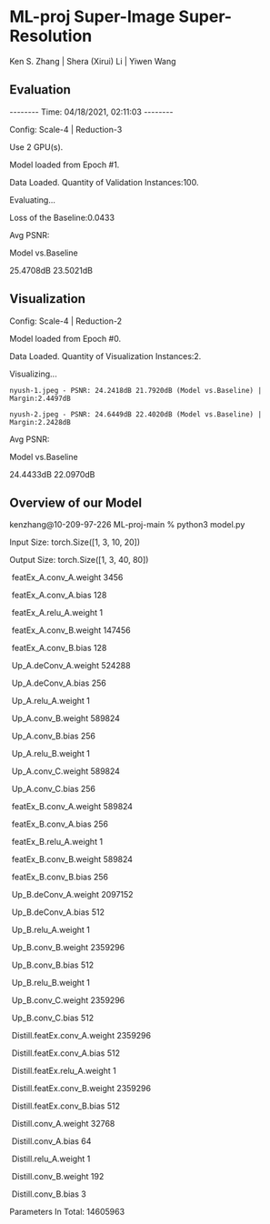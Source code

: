 # ML-proj Super-Image Super-Resolution

Ken S. Zhang | Shera (Xirui) Li | Yiwen Wang

## Evaluation
-------- Time: 04/18/2021, 02:11:03 --------

Config: Scale-4 | Reduction-3 

Use 2 GPU(s).

Model loaded from Epoch #1.

Data Loaded. Quantity of Validation Instances:100.

Evaluating...

Loss of the Baseline:0.0433

Avg PSNR:

Model vs.Baseline

25.4708dB 23.5021dB


## Visualization

Config: Scale-4 | Reduction-2 

Model loaded from Epoch #0.

Data Loaded. Quantity of Visualization Instances:2.

Visualizing...

	nyush-1.jpeg - PSNR: 24.2418dB 21.7920dB (Model vs.Baseline) | Margin:2.4497dB
	
	nyush-2.jpeg - PSNR: 24.6449dB 22.4020dB (Model vs.Baseline) | Margin:2.2428dB

Avg PSNR:

Model vs.Baseline

24.4433dB 22.0970dB



## Overview of our Model

kenzhang@10-209-97-226 ML-proj-main % python3 model.py

Input Size: torch.Size([1, 3, 10, 20])

Output Size: torch.Size([1, 3, 40, 80])

​	 featEx_A.conv_A.weight 3456

​	 featEx_A.conv_A.bias 128

​	 featEx_A.relu_A.weight 1

​	 featEx_A.conv_B.weight 147456

​	 featEx_A.conv_B.bias 128

​	 Up_A.deConv_A.weight 524288

​	 Up_A.deConv_A.bias 256

​	 Up_A.relu_A.weight 1

​	 Up_A.conv_B.weight 589824

​	 Up_A.conv_B.bias 256

​	 Up_A.relu_B.weight 1

​	 Up_A.conv_C.weight 589824

​	 Up_A.conv_C.bias 256

​	 featEx_B.conv_A.weight 589824

​	 featEx_B.conv_A.bias 256

​	 featEx_B.relu_A.weight 1

​	 featEx_B.conv_B.weight 589824

​	 featEx_B.conv_B.bias 256

​	 Up_B.deConv_A.weight 2097152

​	 Up_B.deConv_A.bias 512

​	 Up_B.relu_A.weight 1

​	 Up_B.conv_B.weight 2359296

​	 Up_B.conv_B.bias 512

​	 Up_B.relu_B.weight 1

​	 Up_B.conv_C.weight 2359296

​	 Up_B.conv_C.bias 512

​	 Distill.featEx.conv_A.weight 2359296

​	 Distill.featEx.conv_A.bias 512

​	 Distill.featEx.relu_A.weight 1

​	 Distill.featEx.conv_B.weight 2359296

​	 Distill.featEx.conv_B.bias 512

​	 Distill.conv_A.weight 32768

​	 Distill.conv_A.bias 64

​	 Distill.relu_A.weight 1

​	 Distill.conv_B.weight 192

​	 Distill.conv_B.bias 3

Parameters In Total: 14605963
